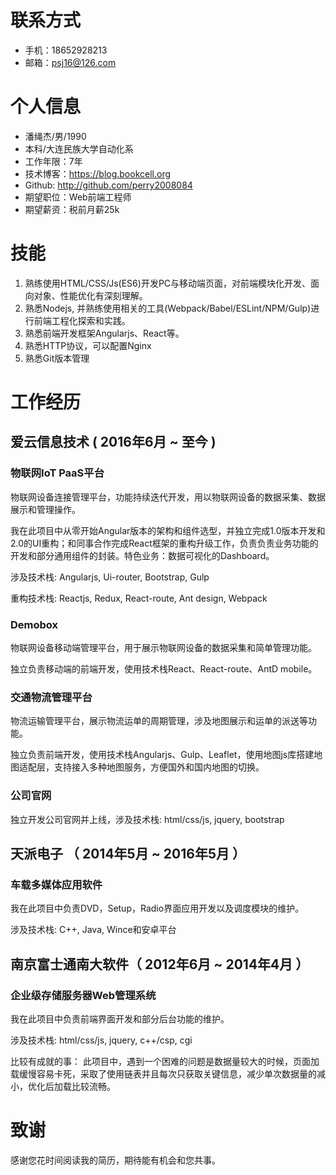 
# 联系方式

- 手机：18652928213
- 邮箱：psj16@126.com

# 个人信息

 - 潘绳杰/男/1990
 - 本科/大连民族大学自动化系
 - 工作年限：7年
 - 技术博客：https://blog.bookcell.org
 - Github: http://github.com/perry2008084
 - 期望职位：Web前端工程师
 - 期望薪资：税前月薪25k

# 技能

1. 熟练使用HTML/CSS/Js(ES6)开发PC与移动端页面，对前端模块化开发、面向对象、性能优化有深刻理解。
2. 熟悉Nodejs, 并熟练使用相关的工具(Webpack/Babel/ESLint/NPM/Gulp)进行前端工程化探索和实践。
3. 熟悉前端开发框架Angularjs、React等。
4. 熟悉HTTP协议，可以配置Nginx
5. 熟悉Git版本管理

# 工作经历

## 爱云信息技术 ( 2016年6月 ~ 至今 )

### 物联网IoT PaaS平台

物联网设备连接管理平台，功能持续迭代开发，用以物联网设备的数据采集、数据展示和管理操作。

我在此项目中从零开始Angular版本的架构和组件选型，并独立完成1.0版本开发和2.0的UI重构；和同事合作完成React框架的重构升级工作，负责负责业务功能的开发和部分通用组件的封装。特色业务：数据可视化的Dashboard。

涉及技术栈: Angularjs, Ui-router, Bootstrap, Gulp

重构技术栈: Reactjs, Redux, React-route, Ant design, Webpack

### Demobox

物联网设备移动端管理平台，用于展示物联网设备的数据采集和简单管理功能。

独立负责移动端的前端开发，使用技术栈React、React-route、AntD mobile。

### 交通物流管理平台

物流运输管理平台，展示物流运单的周期管理，涉及地图展示和运单的派送等功能。

独立负责前端开发，使用技术栈Angularjs、Gulp、Leaflet，使用地图js库搭建地图适配层，支持接入多种地图服务，方便国外和国内地图的切换。

### 公司官网

独立开发公司官网并上线，涉及技术栈: html/css/js, jquery, bootstrap

## 天派电子 （ 2014年5月 ~ 2016年5月 ）

### 车载多媒体应用软件

我在此项目中负责DVD，Setup，Radio界面应用开发以及调度模块的维护。

涉及技术栈: C++, Java, Wince和安卓平台

## 南京富士通南大软件（ 2012年6月 ~ 2014年4月 ）

### 企业级存储服务器Web管理系统

我在此项目中负责前端界面开发和部分后台功能的维护。

涉及技术栈: html/css/js, jquery, c++/csp, cgi

比较有成就的事：
此项目中，遇到一个困难的问题是数据量较大的时候，页面加载缓慢容易卡死，采取了使用链表并且每次只获取关键信息，减少单次数据量的减小，优化后加载比较流畅。

# 致谢
感谢您花时间阅读我的简历，期待能有机会和您共事。
